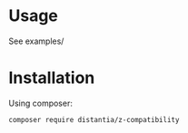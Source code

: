 # Usage
See examples/

# Installation
Using composer:

    composer require distantia/z-compatibility